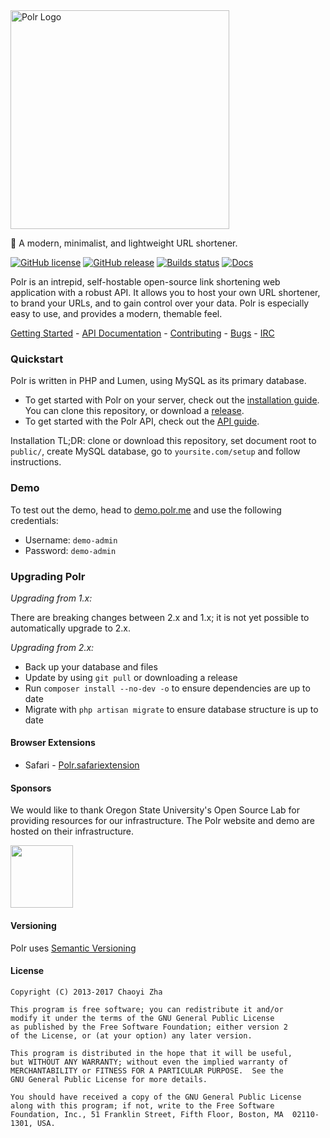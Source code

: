 <img src="https://i.imgur.com/Qq8Yc76.png" width="350px" alt="Polr Logo" />


:aerial_tramway: A modern, minimalist, and lightweight URL shortener.

[![GitHub license](https://img.shields.io/badge/license-GPLv2%2B-blue.svg)]()
[![GitHub release](https://img.shields.io/github/release/cydrobolt/polr.svg)](https://github.com/cydrobolt/polr/releases)
[![Builds status](https://travis-ci.org/cydrobolt/polr.svg)](https://travis-ci.org/cydrobolt/polr) 
[![Docs](https://img.shields.io/badge/docs-latest-brightgreen.svg?style=flat)](http://polr.readthedocs.org/en/latest/)


Polr is an intrepid, self-hostable open-source link shortening web application with a robust API. It allows you to host your own URL shortener, to brand your URLs, and to gain control over your data. Polr is especially easy to use, and provides a modern, themable feel.

[Getting Started](http://docs.polrproject.org/en/latest/user-guide/installation/) - [API Documentation](http://docs.polrproject.org/en/latest/developer-guide/api/) - [Contributing](https://github.com/cydrobolt/polr/blob/master/.github/CONTRIBUTING.md) - [Bugs](https://github.com/cydrobolt/polr/issues) - [IRC](http://webchat.freenode.net/?channels=#polr)

### Quickstart

Polr is written in PHP and Lumen, using MySQL as its primary database.

 - To get started with Polr on your server, check out the [installation guide](http://docs.polrproject.org/en/latest/user-guide/installation/). You can clone this repository, or download a [release](https://github.com/cydrobolt/polr/releases). 
 - To get started with the Polr API, check out the [API guide](http://docs.polrproject.org/en/latest/developer-guide/api/).


Installation TL;DR: clone or download this repository, set document root to `public/`, create MySQL database, go to `yoursite.com/setup` and follow instructions.

### Demo

To test out the demo, head to [demo.polr.me](http://demo.polr.me) and use the following credentials:

- Username: `demo-admin`
- Password: `demo-admin`

### Upgrading Polr
*Upgrading from 1.x:*

There are breaking changes between 2.x and 1.x; it is not yet possible to automatically upgrade to 2.x.

*Upgrading from 2.x:*
 - Back up your database and files
 - Update by using `git pull` or downloading a release
 - Run `composer install --no-dev -o` to ensure dependencies are up to date
 - Migrate with `php artisan migrate` to ensure database structure is up to date

#### Browser Extensions

* Safari - [Polr.safariextension](https://github.com/cleverdevil/Polr.safariextension)

#### Sponsors
We would like to thank Oregon State University's Open Source Lab for providing resources for our infrastructure. The Polr website and demo are hosted on their infrastructure.

<a href="//osuosl.org"><img height="100em" src="http://i.imgur.com/1VtLxyX.png" /></a>

#### Versioning

Polr uses [Semantic Versioning](http://semver.org/)


#### License


    Copyright (C) 2013-2017 Chaoyi Zha

    This program is free software; you can redistribute it and/or
    modify it under the terms of the GNU General Public License
    as published by the Free Software Foundation; either version 2
    of the License, or (at your option) any later version.

    This program is distributed in the hope that it will be useful,
    but WITHOUT ANY WARRANTY; without even the implied warranty of
    MERCHANTABILITY or FITNESS FOR A PARTICULAR PURPOSE.  See the
    GNU General Public License for more details.

    You should have received a copy of the GNU General Public License
    along with this program; if not, write to the Free Software
    Foundation, Inc., 51 Franklin Street, Fifth Floor, Boston, MA  02110-1301, USA.
